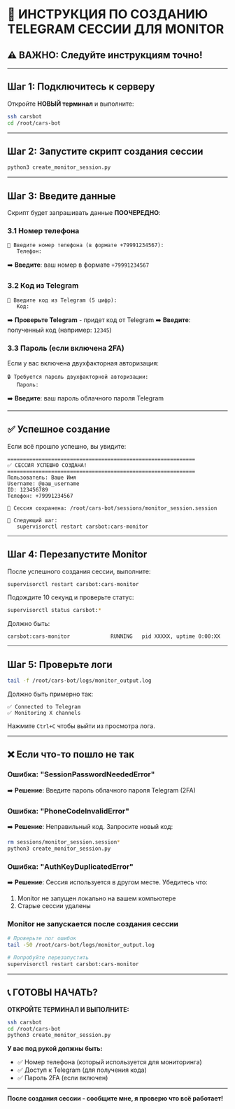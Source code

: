 # 📱 ИНСТРУКЦИЯ ПО СОЗДАНИЮ TELEGRAM СЕССИИ ДЛЯ MONITOR

## ⚠️ ВАЖНО: Следуйте инструкциям точно!

---

## Шаг 1: Подключитесь к серверу

Откройте **НОВЫЙ терминал** и выполните:

```bash
ssh carsbot
cd /root/cars-bot
```

---

## Шаг 2: Запустите скрипт создания сессии

```bash
python3 create_monitor_session.py
```

---

## Шаг 3: Введите данные

Скрипт будет запрашивать данные **ПООЧЕРЕДНО**:

### 3.1 Номер телефона
```
📱 Введите номер телефона (в формате +79991234567):
   Телефон: 
```
➡️ **Введите**: ваш номер в формате `+79991234567`

### 3.2 Код из Telegram
```
💬 Введите код из Telegram (5 цифр):
   Код: 
```
➡️ **Проверьте Telegram** - придет код от Telegram
➡️ **Введите**: полученный код (например: `12345`)

### 3.3 Пароль (если включена 2FA)
Если у вас включена двухфакторная авторизация:
```
🔒 Требуется пароль двухфакторной авторизации:
   Пароль: 
```
➡️ **Введите**: ваш пароль облачного пароля Telegram

---

## ✅ Успешное создание

Если всё прошло успешно, вы увидите:

```
============================================================
✅ СЕССИЯ УСПЕШНО СОЗДАНА!
============================================================
Пользователь: Ваше Имя
Username: @ваш_username
ID: 123456789
Телефон: +79991234567

📁 Сессия сохранена: /root/cars-bot/sessions/monitor_session.session

🚀 Следующий шаг:
   supervisorctl restart carsbot:cars-monitor
```

---

## Шаг 4: Перезапустите Monitor

После успешного создания сессии, выполните:

```bash
supervisorctl restart carsbot:cars-monitor
```

Подождите 10 секунд и проверьте статус:

```bash
supervisorctl status carsbot:*
```

Должно быть:
```
carsbot:cars-monitor             RUNNING   pid XXXXX, uptime 0:00:XX
```

---

## Шаг 5: Проверьте логи

```bash
tail -f /root/cars-bot/logs/monitor_output.log
```

Должно быть примерно так:
```
✅ Connected to Telegram
✅ Monitoring X channels
```

Нажмите `Ctrl+C` чтобы выйти из просмотра лога.

---

## ❌ Если что-то пошло не так

### Ошибка: "SessionPasswordNeededError"
➡️ **Решение**: Введите пароль облачного пароля Telegram (2FA)

### Ошибка: "PhoneCodeInvalidError"
➡️ **Решение**: Неправильный код. Запросите новый код:
```bash
rm sessions/monitor_session.session*
python3 create_monitor_session.py
```

### Ошибка: "AuthKeyDuplicatedError"
➡️ **Решение**: Сессия используется в другом месте. Убедитесь что:
1. Monitor не запущен локально на вашем компьютере
2. Старые сессии удалены

### Monitor не запускается после создания сессии
```bash
# Проверьте лог ошибок
tail -50 /root/cars-bot/logs/monitor_output.log

# Попробуйте перезапустить
supervisorctl restart carsbot:cars-monitor
```

---

## 📞 ГОТОВЫ НАЧАТЬ?

**ОТКРОЙТЕ ТЕРМИНАЛ И ВЫПОЛНИТЕ:**

```bash
ssh carsbot
cd /root/cars-bot
python3 create_monitor_session.py
```

**У вас под рукой должны быть:**
- ✅ Номер телефона (который используется для мониторинга)
- ✅ Доступ к Telegram (для получения кода)
- ✅ Пароль 2FA (если включен)

---

**После создания сессии - сообщите мне, я проверю что всё работает!**

